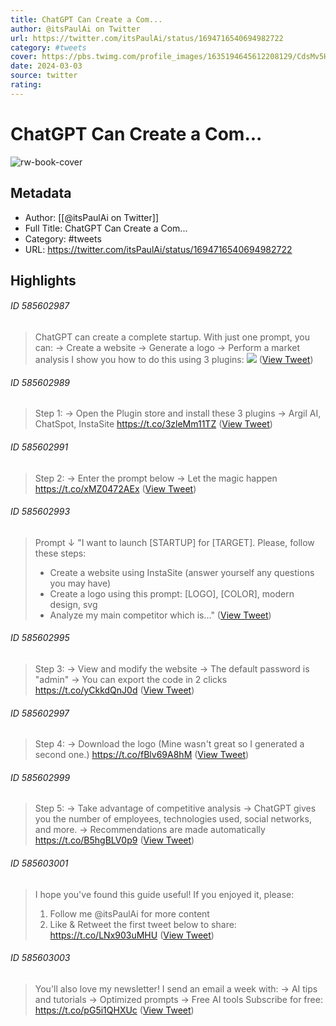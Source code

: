 ```yaml
---
title: ChatGPT Can Create a Com...
author: @itsPaulAi on Twitter
url: https://twitter.com/itsPaulAi/status/1694716540694982722
category: #tweets
cover: https://pbs.twimg.com/profile_images/1635194645612208129/CdsMv5Hz.jpg
date: 2024-03-03
source: twitter
rating:
---
```

# ChatGPT Can Create a Com...

![rw-book-cover](https://pbs.twimg.com/profile_images/1635194645612208129/CdsMv5Hz.jpg)

## Metadata
- Author: [[@itsPaulAi on Twitter]]
- Full Title: ChatGPT Can Create a Com...
- Category: #tweets
- URL: https://twitter.com/itsPaulAi/status/1694716540694982722

## Highlights
###### ID 585602987
> ChatGPT can create a complete startup.
> With just one prompt, you can:
> → Create a website
> → Generate a logo
> → Perform a market analysis
> I show you how to do this using 3 plugins: 
> ![](https://pbs.twimg.com/media/F4TT7cvbkAEgDCb.jpg) ([View Tweet](https://twitter.com/itsPaulAi/status/1694716540694982722))
    
###### ID 585602989
> Step 1:
> → Open the Plugin store and install these 3 plugins
> → Argil AI, ChatSpot, InstaSite https://t.co/3zleMm11TZ ([View Tweet](https://twitter.com/itsPaulAi/status/1694716542867722483))
    
###### ID 585602991
> Step 2:
> → Enter the prompt below
> → Let the magic happen https://t.co/xMZ0472AEx ([View Tweet](https://twitter.com/itsPaulAi/status/1694716545401008204))
    
###### ID 585602993
> Prompt ↓
> "I want to launch [STARTUP] for [TARGET]. Please, follow these steps:
> - Create a website using InstaSite (answer yourself any questions you may have)
> - Create a logo using this prompt: [LOGO], [COLOR], modern design, svg
> - Analyze my main competitor which is..." ([View Tweet](https://twitter.com/itsPaulAi/status/1694716547569525126))
    
###### ID 585602995
> Step 3:
> → View and modify the website
> → The default password is "admin"
> → You can export the code in 2 clicks https://t.co/yCkkdQnJ0d ([View Tweet](https://twitter.com/itsPaulAi/status/1694716550207685080))
    
###### ID 585602997
> Step 4:
> → Download the logo
> (Mine wasn't great so I generated a second one.) https://t.co/fBlv69A8hM ([View Tweet](https://twitter.com/itsPaulAi/status/1694716552736825489))
    
###### ID 585602999
> Step 5:
> → Take advantage of competitive analysis
> → ChatGPT gives you the number of employees, technologies used, social networks, and more.
> → Recommendations are made automatically https://t.co/B5hgBLV0p9 ([View Tweet](https://twitter.com/itsPaulAi/status/1694716555563803089))
    
###### ID 585603001
> I hope you've found this guide useful! If you enjoyed it, please:
> 1. Follow me @itsPaulAi for more content
> 2. Like & Retweet the first tweet below to share:
> https://t.co/LNx903uMHU ([View Tweet](https://twitter.com/itsPaulAi/status/1694717074487365840))
    
###### ID 585603003
> You'll also love my newsletter! I send an email a week with:
> → AI tips and tutorials
> → Optimized prompts
> → Free AI tools
> Subscribe for free:
> https://t.co/pG5i1QHXUc ([View Tweet](https://twitter.com/itsPaulAi/status/1694792752804909059))
    
